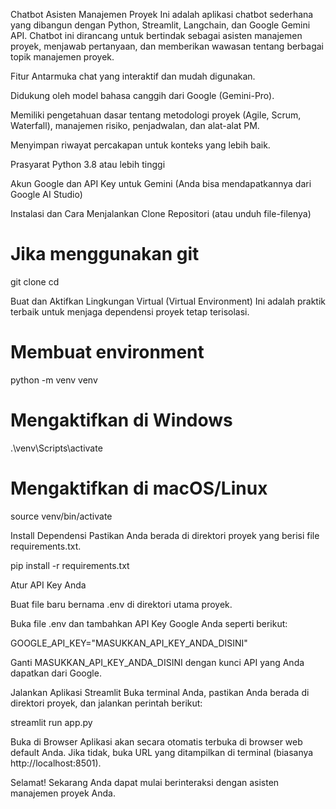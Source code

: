 Chatbot Asisten Manajemen Proyek
Ini adalah aplikasi chatbot sederhana yang dibangun dengan Python, Streamlit, Langchain, dan Google Gemini API. Chatbot ini dirancang untuk bertindak sebagai asisten manajemen proyek, menjawab pertanyaan, dan memberikan wawasan tentang berbagai topik manajemen proyek.

Fitur
Antarmuka chat yang interaktif dan mudah digunakan.

Didukung oleh model bahasa canggih dari Google (Gemini-Pro).

Memiliki pengetahuan dasar tentang metodologi proyek (Agile, Scrum, Waterfall), manajemen risiko, penjadwalan, dan alat-alat PM.

Menyimpan riwayat percakapan untuk konteks yang lebih baik.

Prasyarat
Python 3.8 atau lebih tinggi

Akun Google dan API Key untuk Gemini (Anda bisa mendapatkannya dari Google AI Studio)

Instalasi dan Cara Menjalankan
Clone Repositori (atau unduh file-filenya)

# Jika menggunakan git
git clone <url-repositori-anda>
cd <nama-folder-proyek>

Buat dan Aktifkan Lingkungan Virtual (Virtual Environment)
Ini adalah praktik terbaik untuk menjaga dependensi proyek tetap terisolasi.

# Membuat environment
python -m venv venv

# Mengaktifkan di Windows
.\venv\Scripts\activate

# Mengaktifkan di macOS/Linux
source venv/bin/activate

Install Dependensi
Pastikan Anda berada di direktori proyek yang berisi file requirements.txt.

pip install -r requirements.txt

Atur API Key Anda

Buat file baru bernama .env di direktori utama proyek.

Buka file .env dan tambahkan API Key Google Anda seperti berikut:

GOOGLE_API_KEY="MASUKKAN_API_KEY_ANDA_DISINI"

Ganti MASUKKAN_API_KEY_ANDA_DISINI dengan kunci API yang Anda dapatkan dari Google.

Jalankan Aplikasi Streamlit
Buka terminal Anda, pastikan Anda berada di direktori proyek, dan jalankan perintah berikut:

streamlit run app.py

Buka di Browser
Aplikasi akan secara otomatis terbuka di browser web default Anda. Jika tidak, buka URL yang ditampilkan di terminal (biasanya http://localhost:8501).

Selamat! Sekarang Anda dapat mulai berinteraksi dengan asisten manajemen proyek Anda.